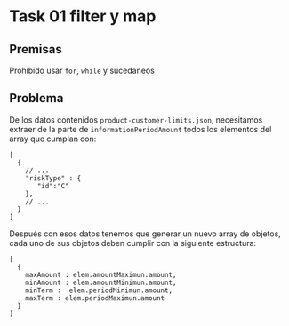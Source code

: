 # Task 01 filter y map

## Premisas

Prohibido usar  `for`, `while` y sucedaneos

## Problema

De los datos contenidos `product-customer-limits.json`, necesitamos extraer de la parte de `informationPeriodAmount` todos los elementos del array que cumplan con:

```
[
  {
    // ...
    "riskType" : {
       "id":"C"
    },
    // ...
  }
]
```

Después con esos datos tenemos que generar un nuevo array de objetos, cada uno de sus objetos deben cumplir con la siguiente estructura:

```
[
  {
    maxAmount : elem.amountMaximun.amount,
    minAmount : elem.amountMinimun.amount,
    minTerm :  elem.periodMinimun.amount,
    maxTerm : elem.periodMaximun.amount
  }
]
```

